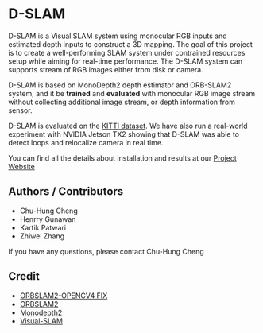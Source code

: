 # D-SLAM

D-SLAM is a Visual SLAM system using monocular RGB inputs and estimated depth inputs to construct a 3D mapping. The goal of this project is to create a well-performing SLAM system under contrained resources setup while aiming for real-time performance. The D-SLAM system can supports stream of RGB images either from disk or camera.

D-SLAM is based on MonoDepth2 depth estimator and ORB-SLAM2 system, and it be **trained** and **evaluated** with monocular RGB image stream without collecting additional image stream, or depth information from sensor.

D-SLAM is evaluated on the [KITTI dataset](http://www.cvlibs.net/datasets/kitti/eval_odometry.php). We have also run a real-world experiment with NVIDIA Jetson TX2 showing that D-SLAM was able to detect loops and relocalize camera in real time.

You can find all the details about installation and results at our [Project Website](https://zxcvbnmditto.github.io/D-SLAM/)


## Authors / Contributors
- Chu-Hung Cheng
- Henrry Gunawan
- Kartik Patwari
- Zhiwei Zhang

If you have any questions, please contact Chu-Hung Cheng

## Credit
- [ORBSLAM2-OPENCV4 FIX](https://github.com/Windfisch/ORB_SLAM2)
- [ORBSLAM2](https://github.com/raulmur/ORB_SLAM2)
- [Monodepth2](https://github.com/nianticlabs/monodepth2)
- [Visual-SLAM](https://github.com/KolinGuo/Visual-SLAM)